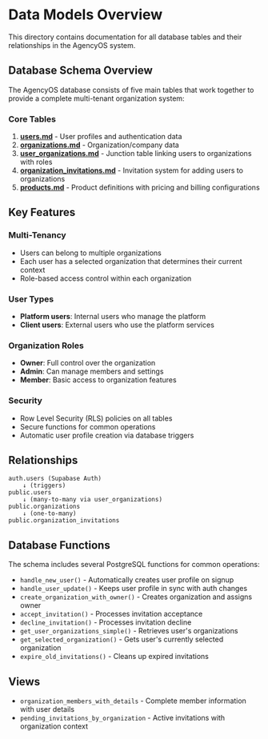 # Data Models Overview

This directory contains documentation for all database tables and their relationships in the AgencyOS system.

## Database Schema Overview

The AgencyOS database consists of five main tables that work together to provide a complete multi-tenant organization system:

### Core Tables

1. **[users.md](./users.md)** - User profiles and authentication data
2. **[organizations.md](./organizations.md)** - Organization/company data
3. **[user_organizations.md](./user_organizations.md)** - Junction table linking users to organizations with roles
4. **[organization_invitations.md](./organization_invitations.md)** - Invitation system for adding users to organizations
5. **[products.md](./products.md)** - Product definitions with pricing and billing configurations

## Key Features

### Multi-Tenancy
- Users can belong to multiple organizations
- Each user has a selected organization that determines their current context
- Role-based access control within each organization

### User Types
- **Platform users**: Internal users who manage the platform
- **Client users**: External users who use the platform services

### Organization Roles
- **Owner**: Full control over the organization
- **Admin**: Can manage members and settings
- **Member**: Basic access to organization features

### Security
- Row Level Security (RLS) policies on all tables
- Secure functions for common operations
- Automatic user profile creation via database triggers

## Relationships

```
auth.users (Supabase Auth)
    ↓ (triggers)
public.users
    ↓ (many-to-many via user_organizations)
public.organizations
    ↓ (one-to-many)
public.organization_invitations
```

## Database Functions

The schema includes several PostgreSQL functions for common operations:

- `handle_new_user()` - Automatically creates user profile on signup
- `handle_user_update()` - Keeps user profile in sync with auth changes
- `create_organization_with_owner()` - Creates organization and assigns owner
- `accept_invitation()` - Processes invitation acceptance
- `decline_invitation()` - Processes invitation decline
- `get_user_organizations_simple()` - Retrieves user's organizations
- `get_selected_organization()` - Gets user's currently selected organization
- `expire_old_invitations()` - Cleans up expired invitations

## Views

- `organization_members_with_details` - Complete member information with user details
- `pending_invitations_by_organization` - Active invitations with organization context
